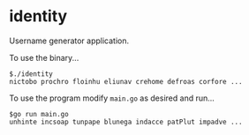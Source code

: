 # identity
Username generator application. <br>

To use the binary...
```
$./identity 
nictobo	prochro	floinhu	eliunav	crehome	defroas	corfore ...
```

To use the program modify `main.go` as desired and run...
```
$go run main.go
unhinte	incsoap	tunpape	blunega	indacce	patPlut	impadve	...
```